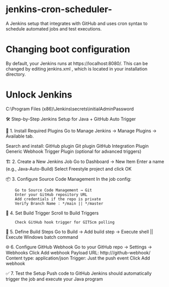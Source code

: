 # jenkins-cron-scheduler-
A Jenkins setup that integrates with GitHub and uses cron syntax to schedule automated jobs and test executions.

# Changing boot configuration 
By default, your Jenkins runs at https://localhost:8080/. This can be changed by editing jenkins.xml , which is located in your installation directory.

# Unlock Jenkins
C:\Program Files (x86)\Jenkins\secrets\initialAdminPassword


🛠️ Step-by-Step Jenkins Setup for Java + GitHub Auto Trigger

🔧 1. Install Required Plugins
        Go to Manage Jenkins → Manage Plugins → Available tab.

Search and install:
        GitHub plugin
        Git plugin
        GitHub Integration Plugin
        Generic Webhook Trigger Plugin (optional for advanced triggers)

🏗️ 2. Create a New Jenkins Job
        Go to Dashboard → New Item
        Enter a name (e.g., Java-Auto-Build)
        Select Freestyle project and click OK

📦 3. Configure Source Code Management
In the job config:

        Go to Source Code Management → Git
        Enter your GitHub repository URL
        Add credentials if the repo is private
        Verify Branch Name : */main || */master


🚀 4. Set Build Trigger
Scroll to Build Triggers

        Check GitHub hook trigger for GITScm polling

🧪 5. Define Build Steps
        Go to Build → Add build step → Execute shell || Execute Windows batch command

🌐 6. Configure GitHub Webhook
        Go to your GitHub repo → Settings → Webhooks
        Click Add webhook
        Payload URL: http://<your-jenkins-server>/github-webhook/
        Content type: application/json
        Trigger: Just the push event
        Click Add webhook


✅ 7. Test the Setup
        Push code to GitHub
        Jenkins should automatically trigger the job and execute your Java program

